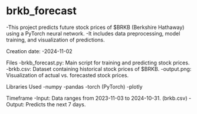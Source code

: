 # brkb_forecast
-This project predicts future stock prices of $BRKB (Berkshire Hathaway) using a PyTorch neural network. 
-It includes data preprocessing, model training, and visualization of predictions.

Creation date:
-2024-11-02

Files
-brkb_forecast.py: Main script for training and predicting stock prices.
-brkb.csv: Dataset containing historical stock prices of $BRKB.
-output.png: Visualization of actual vs. forecasted stock prices.

Libraries Used
-numpy
-pandas
-torch (PyTorch)
-plotly

Timeframe
-Input: Data ranges from 2023-11-03 to 2024-10-31. (brkb.csv)
-Output: Predicts the next 7 days.

